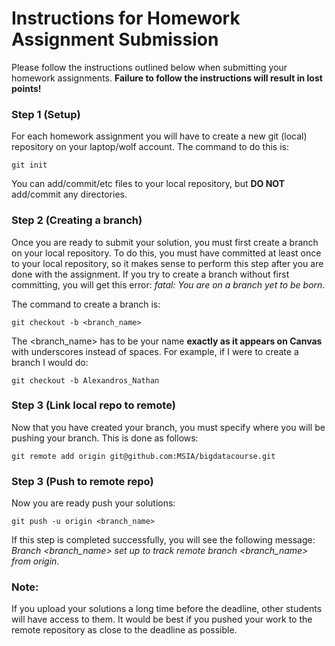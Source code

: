 # Instructions for Homework Assignment Submission

Please follow the instructions outlined below when submitting your homework assignments. **Failure 
to follow the instructions will result in lost points!**

### Step 1 (Setup)
For each homework assignment you will have to create a new git (local) repository on your laptop/wolf account. The command to do this is:

```
git init
```
You can add/commit/etc files to your local repository, but **DO NOT** add/commit any directories.  

### Step 2 (Creating a branch)
Once you are ready to submit your solution, you must first create a branch on your local repository. To do this, you must have committed at least once to your local repository, so it makes sense to perform this step after you are done with the assignment. If you try to create a branch without first committing, you will get this error: *fatal: You are on a branch yet to be born*.

The command to create a branch is:

```
git checkout -b <branch_name>
```

The \<branch_name\> has to be your name **exactly as it appears on Canvas** with underscores instead of spaces. For example, if I were to create a branch I would do: 

```
git checkout -b Alexandros_Nathan
```

### Step 3 (Link local repo to remote)
Now that you have created your branch, you must specify where you will be pushing your branch. This is done as follows:

```
git remote add origin git@github.com:MSIA/bigdatacourse.git
```

### Step 3 (Push to remote repo)
Now you are ready push your solutions:
```
git push -u origin <branch_name>
```
If this step is completed successfully, you will see the following message: *Branch \<branch_name\> set up to track remote branch \<branch_name\> from origin*.


### Note:
If you upload your solutions a long time before the deadline, other students will have access to them. It would be best if you pushed your work to the remote repository as close to the deadline as possible. 

